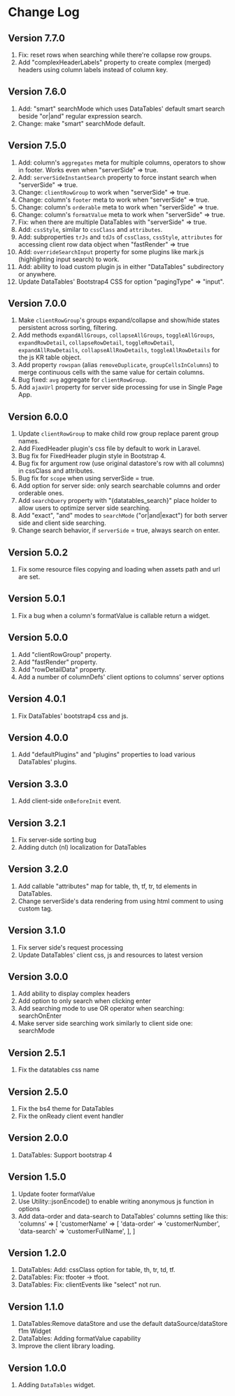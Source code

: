 # Change Log

## Version 7.7.0

1. Fix: reset rows when searching while there're collapse row groups.
2. Add "complexHeaderLabels" property to create complex (merged) headers using column labels instead of column key.

## Version 7.6.0

1. Add: "smart" searchMode which uses DataTables' default smart search beside "or|and" regular expression search.
2. Change: make "smart" searchMode default.

## Version 7.5.0

1. Add: column's `aggregates` meta for multiple columns, operators to show in footer. Works even when "serverSide" => true. 
2. Add: `serverSideInstantSearch` property to force instant search when "serverSide" => true.
3. Change: `clientRowGroup` to work when "serverSide" => true.
4. Change: column's `footer` meta to work when "serverSide" => true.
5. Change: column's `orderable` meta to work when "serverSide" => true.
6. Change: column's `formatValue` meta to work when "serverSide" => true.
7. Fix: when there are multiple DataTables with "serverSide" => true.
8. Add: `cssStyle`, similar to `cssClass` and `attributes`.
9. Add: subproperties `trJs` and `tdJs` of `cssClass`, `cssStyle`, `attributes` for accessing client row data object when "fastRender" => true
10. Add: `overrideSearchInput` property for some plugins like mark.js (highlighting input search) to work.
11. Add: ability to load custom plugin js in either "DataTables" subdirectory or anywhere.
12. Update DataTables' Bootstrap4 CSS for option "pagingType" => "input".

## Version 7.0.0

1. Make `clientRowGroup`'s groups expand/collapse and show/hide states persistent across sorting, filtering.
2. Add methods `expandAllGroups`, `collapseAllGroups`, `toggleAllGroups`, `expandRowDetail`, `collapseRowDetail`, `toggleRowDetail`, `expandAllRowDetails`, `collapseAllRowDetails`, `toggleAllRowDetails` for the js KR table object.
3. Add property `rowspan` (alias `removeDuplicate`, `groupCellsInColumns`) to merge continuous cells with the same value for certain columns.
4. Bug fixed: `avg` aggregate for `clientRowGroup`.
5. Add `ajaxUrl` property for server side processing for use in Single Page App.

## Version 6.0.0

1. Update `clientRowGroup` to make child row group replace parent group names.
2. Add FixedHeader plugin's css file by default to work in Laravel.
3. Bug fix for FixedHeader plugin style in Bootstrap 4.
4. Bug fix for argument row (use original datastore's row with all columns) in cssClass and attributes.
5. Bug fix for `scope` when using serverSide = true.
6. Add option for server side: only search searchable columns and order orderable ones.
7. Add `searchQuery` property with "{datatables_search}" place holder to allow users to optimize server side searching.
8. Add "exact", "and" modes to `searchMode` ("or|and|exact") for both server side and client side searching.
9. Change search behavior, if `serverSide` = true, always search on enter.

## Version 5.0.2

1. Fix some resource files copying and loading when assets path and url are set.

## Version 5.0.1

1. Fix a bug when a column's formatValue is callable return a widget.

## Version 5.0.0

1. Add "clientRowGroup" property.
2. Add "fastRender" property.
3. Add "rowDetailData" property.
4. Add a number of columnDefs' client options to columns' server options

## Version 4.0.1

1. Fix DataTables' bootstrap4 css and js.

## Version 4.0.0

1. Add "defaultPlugins" and "plugins" properties to load various DataTables' plugins.

## Version 3.3.0
1. Add client-side `onBeforeInit` event.

## Version 3.2.1
1. Fix server-side sorting bug
2. Adding dutch (nl) localization for DataTables

## Version 3.2.0
1. Add callable "attributes" map for table, th, tf, tr, td elements in DataTables.
2. Change serverSide's data rendering from using html comment to using custom tag.

## Version 3.1.0
1. Fix server side's request processing
2. Update DataTables' client css, js and resources to latest version

## Version 3.0.0
1. Add ability to display complex headers
2. Add option to only search when clicking enter
3. Add searching mode to use OR operator when searching: searchOnEnter
4. Make server side searching work similarly to client side one: searchMode

## Version 2.5.1

1. Fix the datatables css name

## Version 2.5.0

1. Fix the bs4 theme for DataTables
2. Fix the onReady client event handler

## Version 2.0.0

1. DataTables: Support bootstrap 4


## Version 1.5.0

1. Update footer formatValue
2. Use Utility::jsonEncode() to enable writing anonymous js function in options
3. Add data-order and data-search to DataTables' columns setting like this:
    'columns' => [
        'customerName' => [
            'data-order' => 'customerNumber',
            'data-search' => 'customerFullName',
        ],
    ]
    
## Version 1.2.0

1. DataTables: Add: cssClass option for table, th, tr, td, tf.
2. DataTables: Fix: tfooter -> tfoot.
3. DataTables: Fix: clientEvents like "select" not run.


## Version 1.1.0

1. DataTables:Remove dataStore and use the default dataSource/dataStore f1m Widget
2. DataTables: Adding formatValue capability
3. Improve the client library loading.

## Version 1.0.0

1. Adding `DataTables` widget.